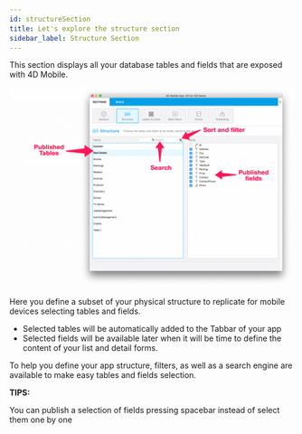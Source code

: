 ```yaml
---
id: structureSection
title: Let's explore the structure section
sidebar_label: Structure Section
---
```


This section displays all your database tables and fields that are exposed with 4D Mobile.


![alt-text](/docs/assets/4DforiOSOverview/Structure-section-4D-for-iOS.png)


Here you define a subset of your physical structure to replicate for mobile devices selecting tables and fields.

* Selected tables will be automatically added to the Tabbar of your app
* Selected fields will be available later when it will be time to define the content of your list and detail forms.
 

To help you define your app structure, filters, as well as a search engine are available to make easy tables and fields selection.

<div class = "tips">
<b>TIPS:</b>

You can publish a selection of fields pressing spacebar instead of select them one by one
</div>